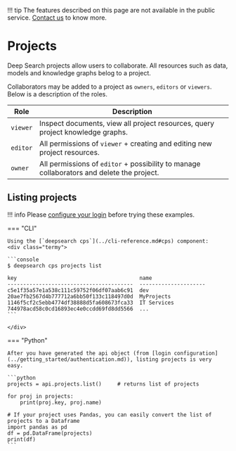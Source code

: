 !!! tip
        The features described on this page are not available in the public service. [Contact us](https://ds4sd.github.io/) to know more.
        
# Projects

Deep Search projects allow users to collaborate.
All resources such as data, models and knowledge graphs belog to a project.

Collaborators may be added to a project as `owners`, `editors` or `viewers`. Below is a description of the roles.

| Role       | Description                          |
| ---------- | ------------------------------------ |
| `viewer`   | Inspect documents, view all project resources, query project knowledge graphs. |
| `editor`   | All permissions of `viewer` + creating and editing new project resources. |
| `owner`    | All permissions of `editor` + possibility to manage collaborators and delete the project. |



## Listing projects

!!! info
    Please [configure your login](../getting_started/authentication.md) before trying these examples.

=== "CLI"

    Using the [`deepsearch cps`](../cli-reference.md#cps) component:
    <div class="termy">

    ```console
    $ deepsearch cps projects list

    key                                       name
    ----------------------------------------  ---------------------
    c5e1f35a57e1a538c111c59752f06df07aab6c91  dev
    20ae7fb2567d4b777712a6bb50f133c118497d0d  MyProjects
    1146f5cf2c5ebb4774df38888d5fa608673fca33  IT Services
    744978acd58c0cd16893ec4e0ccdd69fd8dd5566  ...
    ```

    </div>

=== "Python"

    After you have generated the api object (from [login configuration](../getting_started/authentication.md)), listing projects is very easy.

    ```python
    projects = api.projects.list()     # returns list of projects

    for proj in projects:
        print(proj.key, proj.name)

    # If your project uses Pandas, you can easily convert the list of projects to a Dataframe
    import pandas as pd
    df = pd.DataFrame(projects)
    print(df)
    ```
